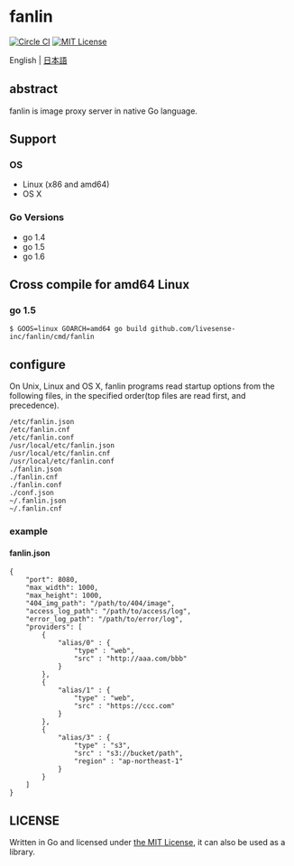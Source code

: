 # fanlin

[![Circle CI](https://circleci.com/gh/livesense-inc/fanlin/tree/master.svg?style=shield)](https://circleci.com/gh/livesense-inc/fanlin/tree/master)
[![MIT License](http://img.shields.io/badge/license-MIT-blue.svg?style=flat)](LICENSE)

English | [日本語](README.ja.md)

## abstract
fanlin is image proxy server in native Go language.

## Support
### OS
* Linux (x86 and amd64)
* OS X

### Go Versions
* go 1.4
* go 1.5
* go 1.6

## Cross compile for amd64 Linux
### go 1.5
```
$ GOOS=linux GOARCH=amd64 go build github.com/livesense-inc/fanlin/cmd/fanlin
```

## configure
On Unix, Linux and OS X, fanlin programs read startup options from the following files, in the specified order(top files are read first, and precedence).

```
/etc/fanlin.json
/etc/fanlin.cnf
/etc/fanlin.conf
/usr/local/etc/fanlin.json
/usr/local/etc/fanlin.cnf
/usr/local/etc/fanlin.conf
./fanlin.json
./fanlin.cnf
./fanlin.conf
./conf.json
~/.fanlin.json
~/.fanlin.cnf
```

### example

#### fanlin.json
```
{
    "port": 8080,
    "max_width": 1000,
    "max_height": 1000,
    "404_img_path": "/path/to/404/image",
    "access_log_path": "/path/to/access/log",
    "error_log_path": "/path/to/error/log",
    "providers": [
        {
            "alias/0" : {
                "type" : "web",
                "src" : "http://aaa.com/bbb"
            }
        },
        {
            "alias/1" : {
                "type" : "web",
                "src" : "https://ccc.com"
            }
        },
        {
            "alias/3" : {
                "type" : "s3",
                "src" : "s3://bucket/path",
                "region" : "ap-northeast-1"
            }
        }
    ]
}
```

## LICENSE
Written in Go and licensed under [the MIT License](https://opensource.org/licenses/MIT), it can also be used as a library.
